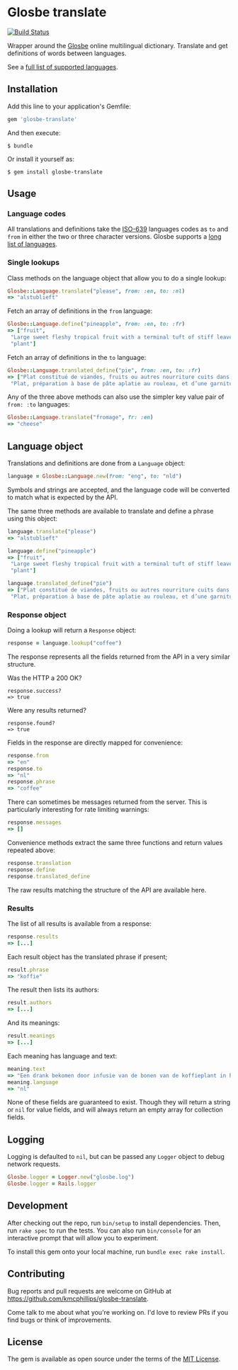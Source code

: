 # Glosbe translate

[![Build Status](https://travis-ci.org/kmcphillips/glosbe-translate.svg?branch=master)](https://travis-ci.org/kmcphillips/glosbe-translate)

Wrapper around the [Glosbe](https://glosbe.com) online multilingual dictionary. Translate and get definitions of words between languages.

See a [full list of supported languages](https://glosbe.com/all-languages).


## Installation

Add this line to your application's Gemfile:

```ruby
gem 'glosbe-translate'
```

And then execute:

    $ bundle

Or install it yourself as:

    $ gem install glosbe-translate


## Usage

### Language codes

All translations and definitions take the [ISO-639]((http://en.wikipedia.org/wiki/List_of_ISO_639-3_codes)) languages codes as `to` and `from` in either the two or three character versions. Glosbe supports a [long list of languages](https://glosbe.com/all-languages).


### Single lookups

Class methods on the language object that allow you to do a single lookup:

```ruby
Glosbe::Language.translate("please", from: :en, to: :nl)
=> "alstublieft"
```

Fetch an array of definitions in the `from` language:
```ruby
Glosbe::Language.define("pineapple", from: :en, to: :fr)
=> ["fruit",
 "Large sweet fleshy tropical fruit with a terminal tuft of stiff leaves.",
 "plant"]
```

Fetch an array of definitions in the `to` language:
```ruby
Glosbe::Language.translated_define("pie", from: :en, to: :fr)
=> ["Plat constitué de viandes, fruits ou autres nourriture cuits dans ou sur une pâte.",
 "Plat, préparation à base de pâte aplatie au rouleau, et d’une garniture salée ou sucrée"]
```

Any of the three above methods can also use the simpler key value pair of `from: :to` languages:

```ruby
Glosbe::Language.translate("fromage", fr: :en)
=> "cheese"
```

## Language object

Translations and definitions are done from a `Language` object:

```ruby
language = Glosbe::Language.new(from: "eng", to: "nld")
```

Symbols and strings are accepted, and the language code will be converted to match what is expected by the API.

The same three methods are available to translate and define a phrase using this object:

```ruby
language.translate("please")
=> "alstublieft"
```

```ruby
language.define("pineapple")
=> ["fruit",
 "Large sweet fleshy tropical fruit with a terminal tuft of stiff leaves.",
 "plant"]
```

```ruby
language.translated_define("pie")
=> ["Plat constitué de viandes, fruits ou autres nourriture cuits dans ou sur une pâte.",
 "Plat, préparation à base de pâte aplatie au rouleau, et d’une garniture salée ou sucrée"]
```


### Response object

Doing a lookup will return a `Response` object:

```ruby
response = language.lookup("coffee")
```

The response represents all the fields returned from the API in a very similar structure.

Was the HTTP a 200 OK?
```
response.success?
=> true
```

Were any results returned?
```
response.found?
=> true
```

Fields in the response are directly mapped for convenience:
```ruby
response.from
=> "en"
response.to
=> "nl"
response.phrase
=> "coffee"
```

There can sometimes be messages returned from the server. This is particularly interesting for rate limiting warnings:
```ruby
response.messages
=> []
```

Convenience methods extract the same three functions and return values repeated above:

```ruby
response.translation
response.define
response.translated_define
```

The raw results matching the structure of the API are available here.


### Results

The list of all results is available from a response:

```ruby
response.results
=> [...]
```

Each result object has the translated phrase if present;

```ruby
result.phrase
=> "koffie"
```

The result then lists its authors:

```ruby
result.authors
=> [...]
```

And its meanings:

```ruby
result.meanings
=> [...]
```

Each meaning has language and text:

```ruby
meaning.text
=> "Een drank bekomen door infusie van de bonen van de koffieplant in heet water."
meaning.language
=> "nl"
```

None of these fields are guaranteed to exist. Though they will return a string or `nil` for value fields, and will always return an empty array for collection fields.


## Logging

Logging is defaulted to `nil`, but can be passed any `Logger` object to debug network requests.

```ruby
Glosbe.logger = Logger.new("glosbe.log")
Glosbe.logger = Rails.logger
```


## Development

After checking out the repo, run `bin/setup` to install dependencies. Then, run `rake spec` to run the tests. You can also run `bin/console` for an interactive prompt that will allow you to experiment.

To install this gem onto your local machine, run `bundle exec rake install`.


## Contributing

Bug reports and pull requests are welcome on GitHub at https://github.com/kmcphillips/glosbe-translate.

Come talk to me about what you're working on. I'd love to review PRs if you find bugs or think of improvements.


## License

The gem is available as open source under the terms of the [MIT License](http://opensource.org/licenses/MIT).

